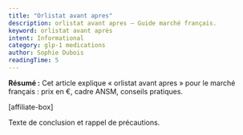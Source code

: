```yaml
---
title: "Orlistat avant apres"
description: orlistat avant apres — Guide marché français.
keyword: orlistat avant après
intent: Informational
category: glp-1 medications
author: Sophie Dubois
readingTime: 5
---
```

**Résumé :** Cet article explique « orlistat avant apres » pour le marché français : prix en €, cadre ANSM, conseils pratiques.


[affiliate-box]

Texte de conclusion et rappel de précautions.


























































